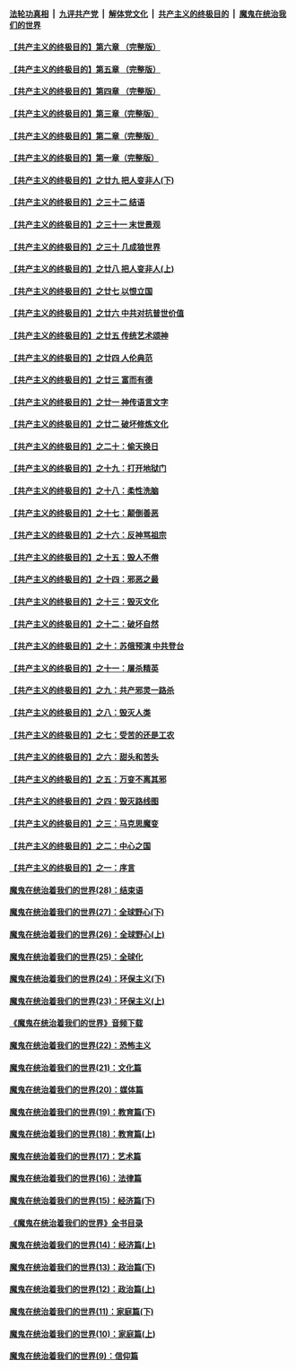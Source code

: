 ####  [法轮功真相](../../../../basic/blob/master/README.md?t=11161126) &nbsp;|&nbsp; [九评共产党](../../../../9ping.md/blob/master/README.md?t=11161126) &nbsp;|&nbsp; [解体党文化](../../../../jtdwh.md/blob/master/README.md?t=11161126)  &nbsp;|&nbsp; [共产主义的终极目的](../../../../gczydzjmd.md/blob/master/README.md?t=11161126) &nbsp;|&nbsp; [魔鬼在统治我们的世界](../../../../mgztzwmdsj.md/blob/master/README.md?t=11161126) 

#### [【共产主义的终极目的】第六章 （完整版）](../pages/nsc422/n11428913.md?t=11161126) 

#### [【共产主义的终极目的】第五章 （完整版）](../pages/nsc422/n11428912.md?t=11161126) 

#### [【共产主义的终极目的】第四章 （完整版）](../pages/nsc422/n11428907.md?t=11161126) 

#### [【共产主义的终极目的】第三章（完整版）](../pages/nsc422/n11428848.md?t=11161126) 

#### [【共产主义的终极目的】第二章（完整版）](../pages/nsc422/n11428831.md?t=11161126) 

#### [【共产主义的终极目的】第一章（完整版）](../pages/nsc422/n11417651.md?t=11161126) 

#### [【共产主义的终极目的】之廿九 把人变非人(下)](../pages/nsc422/n11344140.md?t=11161126) 

#### [【共产主义的终极目的】之三十二 结语](../pages/nsc422/n11360535.md?t=11161126) 

#### [【共产主义的终极目的】之三十一 末世景观](../pages/nsc422/n11351129.md?t=11161126) 

#### [【共产主义的终极目的】之三十 几成狼世界](../pages/nsc422/n11348280.md?t=11161126) 

#### [【共产主义的终极目的】之廿八 把人变非人(上)](../pages/nsc422/n11340492.md?t=11161126) 

#### [【共产主义的终极目的】之廿七 以恨立国](../pages/nsc422/n11336944.md?t=11161126) 

#### [【共产主义的终极目的】之廿六 中共对抗普世价值](../pages/nsc422/n11324785.md?t=11161126) 

#### [【共产主义的终极目的】之廿五 传统艺术颂神](../pages/nsc422/n11296396.md?t=11161126) 

#### [【共产主义的终极目的】之廿四 人伦典范](../pages/nsc422/n11296397.md?t=11161126) 

#### [【共产主义的终极目的】之廿三 富而有德](../pages/nsc422/n11283598.md?t=11161126) 

#### [【共产主义的终极目的】之廿一 神传语言文字](../pages/nsc422/n11263265.md?t=11161126) 

#### [【共产主义的终极目的】之廿二 破坏修炼文化](../pages/nsc422/n11245728.md?t=11161126) 

#### [【共产主义的终极目的】之二十：偷天换日](../pages/nsc422/n11238846.md?t=11161126) 

#### [【共产主义的终极目的】之十九：打开地狱门](../pages/nsc422/n11206376.md?t=11161126) 

#### [【共产主义的终极目的】之十八：柔性洗脑](../pages/nsc422/n11199994.md?t=11161126) 

#### [【共产主义的终极目的】之十七：颠倒善恶](../pages/nsc422/n11179782.md?t=11161126) 

#### [【共产主义的终极目的】之十六：反神骂祖宗](../pages/nsc422/n11166798.md?t=11161126) 

#### [【共产主义的终极目的】之十五：毁人不倦](../pages/nsc422/n11166792.md?t=11161126) 

#### [【共产主义的终极目的】之十四：邪恶之最](../pages/nsc422/n11150249.md?t=11161126) 

#### [【共产主义的终极目的】之十三：毁灭文化](../pages/nsc422/n11135227.md?t=11161126) 

#### [【共产主义的终极目的】之十二：破坏自然](../pages/nsc422/n11135214.md?t=11161126) 

#### [【共产主义的终极目的】之十：苏俄预演 中共登台](../pages/nsc422/n11118424.md?t=11161126) 

#### [【共产主义的终极目的】之十一：屠杀精英](../pages/nsc422/n11118442.md?t=11161126) 

#### [【共产主义的终极目的】之九：共产邪灵一路杀](../pages/nsc422/n11114139.md?t=11161126) 

#### [【共产主义的终极目的】之八：毁灭人类](../pages/nsc422/n11108503.md?t=11161126) 

#### [【共产主义的终极目的】之七：受苦的还是工农](../pages/nsc422/n11101809.md?t=11161126) 

#### [【共产主义的终极目的】之六：甜头和苦头](../pages/nsc422/n11096971.md?t=11161126) 

#### [【共产主义的终极目的】之五：万变不离其邪](../pages/nsc422/n11091285.md?t=11161126) 

#### [【共产主义的终极目的】之四：毁灭路线图](../pages/nsc422/n11086284.md?t=11161126) 

#### [【共产主义的终极目的】之三：马克思魔变](../pages/nsc422/n11061941.md?t=11161126) 

#### [【共产主义的终极目的】之二：中心之国](../pages/nsc422/n11047728.md?t=11161126) 

#### [【共产主义的终极目的】之一：序言](../pages/nsc422/n11086077.md?t=11161126) 

#### [魔鬼在统治着我们的世界(28)：结束语](../pages/nsc422/n10936246.md?t=11161126) 

#### [魔鬼在统治着我们的世界(27)：全球野心(下)](../pages/nsc422/n10928319.md?t=11161126) 

#### [魔鬼在统治着我们的世界(26)：全球野心(上)](../pages/nsc422/n10900318.md?t=11161126) 

#### [魔鬼在统治着我们的世界(25)：全球化](../pages/nsc422/n10788205.md?t=11161126) 

#### [魔鬼在统治着我们的世界(24)：环保主义(下)](../pages/nsc422/n10695307.md?t=11161126) 

#### [魔鬼在统治着我们的世界(23)：环保主义(上)](../pages/nsc422/n10688613.md?t=11161126) 

#### [《魔鬼在统治着我们的世界》音频下载](../pages/nsc422/n10635553.md?t=11161126) 

#### [魔鬼在统治着我们的世界(22)：恐怖主义](../pages/nsc422/n10614727.md?t=11161126) 

#### [魔鬼在统治着我们的世界(21)：文化篇](../pages/nsc422/n10597706.md?t=11161126) 

#### [魔鬼在统治着我们的世界(20)：媒体篇](../pages/nsc422/n10586579.md?t=11161126) 

#### [魔鬼在统治着我们的世界(19)：教育篇(下)](../pages/nsc422/n10564808.md?t=11161126) 

#### [魔鬼在统治着我们的世界(18)：教育篇(上)](../pages/nsc422/n10526970.md?t=11161126) 

#### [魔鬼在统治着我们的世界(17)：艺术篇](../pages/nsc422/n10499093.md?t=11161126) 

#### [魔鬼在统治着我们的世界(16)：法律篇](../pages/nsc422/n10485969.md?t=11161126) 

#### [魔鬼在统治着我们的世界(15)：经济篇(下)](../pages/nsc422/n10469975.md?t=11161126) 

#### [《魔鬼在统治着我们的世界》全书目录](../pages/nsc422/n10464261.md?t=11161126) 

#### [魔鬼在统治着我们的世界(14)：经济篇(上)](../pages/nsc422/n10457370.md?t=11161126) 

#### [魔鬼在统治着我们的世界(13)：政治篇(下)](../pages/nsc422/n10448270.md?t=11161126) 

#### [魔鬼在统治着我们的世界(12)：政治篇(上)](../pages/nsc422/n10444576.md?t=11161126) 

#### [魔鬼在统治着我们的世界(11)：家庭篇(下)](../pages/nsc422/n10440961.md?t=11161126) 

#### [魔鬼在统治着我们的世界(10)：家庭篇(上)](../pages/nsc422/n10435448.md?t=11161126) 

#### [魔鬼在统治着我们的世界(9)：信仰篇](../pages/nsc422/n10432159.md?t=11161126) 

